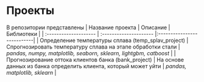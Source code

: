 # Проекты
В репозитории представлены 
| Название проекта | Описание | Библиотеки |
| :-------------------- | :--------------------- |:---------------------------|
| Определение температуры сплава (temp_splav_project) | Спрогнозировать температуру сплава на этапе обработки стали | *pandas, numpy, matplotlib, seaborn, sklearn, lightgbm, catboost* |
| Прогнозирование оттока клиентов банка (bank_project) | На основе данных из банка определить клиента, который может уйти | *pandas, matplotlib, sklearn* |
